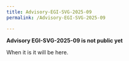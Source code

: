 ```yaml
---
title: Advisory-EGI-SVG-2025-09
permalink: /Advisory-EGI-SVG-2025-09

---
```


**Advisory EGI-SVG-2025-09 is not public yet**

When it is it will be here.

